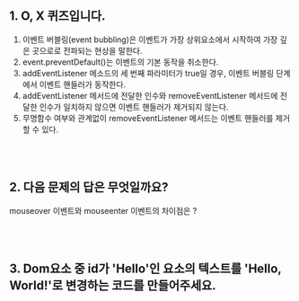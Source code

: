 ## 1. O, X 퀴즈입니다.

1. 이벤트 버블링(event bubbling)은 이벤트가 가장 상위요소에서 시작하여 가장 깊은 곳으로로 전파되는 현상을 말한다.
2.  event.preventDefault()는 이벤트의 기본 동작을 취소한다.
3. addEventListener 메소드의 세 번째 파라미터가 true일 경우, 이벤트 버블링 단계에서 이벤트 핸들러가 동작한다.
4. addEventListener 메서드에 전달한 인수와 removeEventListener 메서드에 전달한 인수가 일치하지 않으면 이벤트 핸들러가 제거되지 않는다.
5. 무명함수 여부와 관계없이 removeEventListener 메서드는 이벤트 핸들러를 제거할 수 있다.



<br/>
<br/>

## 2. 다음 문제의 답은 무엇일까요?

mouseover 이벤트와 mouseenter 이벤트의 차이점은 ?


<br/>
<br/>


## 3. Dom요소 중 id가 'Hello'인 요소의 텍스트를 'Hello, World!'로 변경하는 코드를 만들어주세요.
